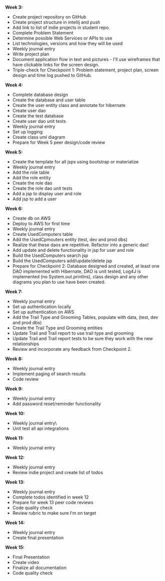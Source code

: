 **Week 3:**
* Create project repository on GitHub
* Create project structure in intellij and push
* Add link to list of indie projects in student repo.
* Complete Problem Statement
* Determine possible Web Services or APIs to use
* List technologies, versions and how they will be used
* Weekly journal entry
* Write project plan
* Document application flow in text and pictures - I'll use wireframes that have clickable links for the screen design.
* Triple-check for Checkpoint 1: Problem statement, project plan, screen design and time log pushed to GitHub.

**Week 4:**
* Complete database design
* Create the database and user table
* Create the user entity class and annotate for hibernate
* Create user dao
* Create the test database
* Create user dao unit tests
* Weekly journal entry
* Set up logging
* Create class uml diagram
* Prepare for Week 5 peer design/code review

**Week 5:**
* Create the template for all jsps using bootstrap or materialize
* Weekly journal entry
* Add the role table
* Add the role entity
* Create the role dao
* Create the role dao unit tests
* Add a jsp to display user and role
* Add jsp to add a user

**Week 6:**
* Create db on AWS
* Deploy to AWS for first time
* Weekly journal entry
* Create UsedComputers table
* Add the UsedCpmouters entity (test, dev and prod dbs)
* Realize that these daos are repetitive. Refactor into a generic dao!
* Add update and delete functionality in jsp for user and role
* Build the UsedComputers search jsp
* Build the UsedComputers add/update/delete jsp
* Prepare for Checkpoint 2: Database designed and created, at least one DAO implemented with Hibernate, DAO is unit tested, Log4J is implemented (no System.out.printlns), class design and any other diagrams you plan to use have been created.

**Week 7:**
* Weekly journal entry
* Set up authentication locally
* Set up authentication on AWS
* Add the Trail Type and Grooming Tables, populate with data, (test, dev and prod dbs)
* Create the Trail Type and Grooming entities
* Update Trail and Trail report to use trail type and grooming
* Update Trail and Trail report tests to be sure they work with the new relationships
* Review and incorporate any feedback from Checkpoint 2.

**Week 8:**
* Weekly journal entry
* Implement paging of search results
* Code review

**Week 9:**
* Weekly journal entry
* Add password reset/reminder functionality

**Week 10:**
* Weekly journal entry\
* Unit test all api integrations

**Week 11:**
* Weekly journal entry

**Week 12:**
* Weekly journal entry
* Review indie project and create list of todos

**Week 13:**
* Weekly journal entry
* Complete todos identified in week 12
* Prepare for week 13 peer code reviews
* Code quality check
* Review rubric to make sure I'm on target

**Week 14:**
* Weekly journal entry
* Create final presentation

**Week 15:**
* Final Presentation
* Create video
* Finalize all documentation
* Code quality check